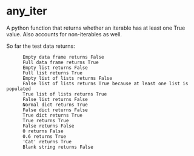 # any_iter
A python function that returns whether an iterable has at least one True value. Also accounts for non-iterables as well.


So far the test data returns:


          Empty data frame returns False
          Full data frame returns True
          Empty list returns False
          Full list returns True
          Empty list of lists returns False
          False list of lists returns True because at least one list is populated
          True list of lists returns True
          False list returns False
          Normal dict returns True
          False dict returns False
          True dict returns True
          True returns True
          False returns False
          0 returns False
          0.6 returns True
          'Cat' returns True
          Blank string returns False

